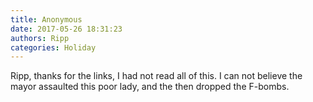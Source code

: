 ```yaml
---
title: Anonymous
date: 2017-05-26 18:31:23
authors: Ripp
categories: Holiday
---
```


 Ripp, thanks for the links, I had not read all of this. I can not believe the mayor assaulted this poor lady, and the then dropped the F-bombs.